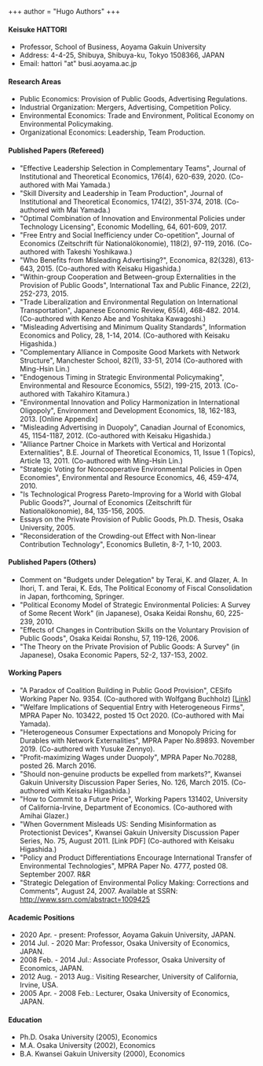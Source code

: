 +++
author = "Hugo Authors"
+++


#### <i class="fas fa-user-circle"></i> Keisuke HATTORI
- Professor, School of Business, Aoyama Gakuin University
- Address: 4-4-25, Shibuya, Shibuya-ku, Tokyo 1508366, JAPAN
- Email: hattori "at" busi.aoyama.ac.jp

#### <i class="fab fa-cloudsmith"></i> Research Areas

- Public Economics: Provision of Public Goods, Advertising Regulations.
- Industrial Organization: Mergers, Advertising, Competition Policy.
- Environmental Economics: Trade and Environment, Political Economy on Environmental Policymaking.
- Organizational Economics: Leadership, Team Production.

#### <i class="fas fa-check-square"></i> Published Papers (Refereed)

- "Effective Leadership Selection in Complementary Teams", Journal of Institutional and Theoretical Economics, 176(4), 620-639, 2020. (Co-authored with Mai Yamada.)
- "Skill Diversity and Leadership in Team Production", Journal of Institutional and Theoretical Economics, 174(2), 351-374, 2018. (Co-authored with Mai Yamada.) 
- "Optimal Combination of Innovation and Environmental Policies under Technology Licensing", Economic Modelling, 64, 601-609, 2017.
- "Free Entry and Social Inefficiency under Co-opetition", Journal of Economics (Zeitschrift für Nationalökonomie), 118(2), 97-119, 2016. (Co-authored with Takeshi Yoshikawa.)
- "Who Benefits from Misleading Advertising?", Economica, 82(328), 613-643, 2015. (Co-authored with Keisaku Higashida.)
- "Within-group Cooperation and Between-group Externalities in the Provision of Public Goods", International Tax and Public Finance, 22(2), 252-273, 2015. 
- "Trade Liberalization and Environmental Regulation on International Transportation", Japanese Economic Review, 65(4), 468-482. 2014. (Co-authored with Kenzo Abe and Yoshitaka Kawagoshi.)
- "Misleading Advertising and Minimum Quality Standards", Information Economics and Policy, 28, 1-14, 2014. (Co-authored with Keisaku Higashida.)
- "Complementary Alliance in Composite Good Markets with Network Structure", Manchester School, 82(1), 33-51, 2014 (Co-authored with Ming-Hsin Lin.)
- "Endogenous Timing in Strategic Environmental Policymaking", Environmental and Resource Economics, 55(2), 199-215, 2013. (Co-authored with Takahiro Kitamura.)
- "Environmental Innovation and Policy Harmonization in International Oligopoly", Environment and Development Economics, 18, 162-183, 2013. [Online Appendix]
- "Misleading Advertising in Duopoly", Canadian Journal of Economics, 45, 1154-1187, 2012. (Co-authored with Keisaku Higashida.)
- "Alliance Partner Choice in Markets with Vertical and Horizontal Externalities", B.E. Journal of Theoretical Economics, 11, Issue 1 (Topics), Article 13, 2011. (Co-authored with Ming-Hsin Lin.)
- "Strategic Voting for Noncooperative Environmental Policies in Open Economies", Environmental and Resource Economics, 46, 459-474, 2010.
- "Is Technological Progress Pareto-Improving for a World with Global Public Goods?", Journal of Economics (Zeitschrift für Nationalökonomie), 84, 135-156, 2005.
- Essays on the Private Provision of Public Goods, Ph.D. Thesis, Osaka University, 2005.
- "Reconsideration of the Crowding-out Effect with Non-linear Contribution Technology", Economics Bulletin, 8-7, 1-10, 2003.

#### <i class="fas fa-check-square"></i> Published Papers (Others)

- Comment on "Budgets under Delegation" by Terai, K. and Glazer, A. In Ihori, T. and Terai, K. Eds, The Political Economy of Fiscal Consolidation in Japan, forthcoming, Springer. 
- "Political Economy Model of Strategic Environmental Policies: A Survey of Some Recent Work" (in Japanese), Osaka Keidai Ronshu, 60, 225-239, 2010.
- "Effects of Changes in Contribution Skills on the Voluntary Provision of Public Goods", Osaka Keidai Ronshu, 57, 119-126, 2006.
- "The Theory on the Private Provision of Public Goods: A Survey" (in Japanese), Osaka Economic Papers, 52-2, 137-153, 2002.

#### <i class="fas fa-check-square"></i> Working Papers

- "A Paradox of Coalition Building in Public Good Provision", CESifo Working Paper No. 9354. (Co-authored with Wolfgang Buchholz) [[Link](https://www.cesifo.org/node/65747)]
- "Welfare Implications of Sequential Entry with Heterogeneous Firms", MPRA Paper No. 103422, posted 15 Oct 2020. (Co-authored with Mai Yamada).
- "Heterogeneous Consumer Expectations and Monopoly Pricing for Durables with Network Externalities", MPRA Paper No.89893. November 2019. (Co-authored with Yusuke Zennyo).
- "Profit-maximizing Wages under Duopoly", MPRA Paper No.70288, posted 26. March 2016.
- "Should non-genuine products be expelled from markets?", Kwansei Gakuin University Discussion Paper Series, No. 126, March 2015. (Co-authored with Keisaku Higashida.)
- "How to Commit to a Future Price", Working Papers 131402, University of California-Irvine, Department of Economics. (Co-authored with Amihai Glazer.)
- "When Government Misleads US: Sending Misinformation as Protectionist Devices", Kwansei Gakuin University Discussion Paper Series, No. 75, August 2011. [Link PDF] (Co-authored with Keisaku Higashida.)
- "Policy and Product Differentiations Encourage International Transfer of Environmental Technologies", MPRA Paper No. 4777, posted 08. September 2007. R&R
- "Strategic Delegation of Environmental Policy Making: Corrections and Comments", August 24, 2007. Available at SSRN: http://www.ssrn.com/abstract=1009425

#### <i class="fas fa-chalkboard-teacher"></i> Academic Positions

- 2020 Apr. - present: Professor, Aoyama Gakuin University, JAPAN.
- 2014 Jul. - 2020 Mar: Professor, Osaka University of Economics, JAPAN.
- 2008 Feb. - 2014 Jul.: Associate Professor, Osaka University of Economics, JAPAN.
- 2012 Aug. - 2013 Aug.: Visiting Researcher, University of California, Irvine, USA.
- 2005 Apr. - 2008 Feb.: Lecturer, Osaka University of Economics, JAPAN.

#### <i class="fas fa-graduation-cap"></i> Education

- Ph.D. Osaka University (2005), Economics
- M.A. Osaka University (2002), Economics
- B.A. Kwansei Gakuin University (2000), Economics 
